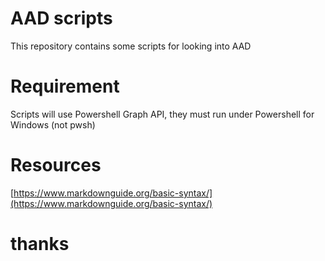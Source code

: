 # AAD scripts
This repository contains some scripts for looking into AAD

# Requirement
Scripts will use Powershell Graph API, they must run under Powershell for Windows (not pwsh)



# Resources
[https://www.markdownguide.org/basic-syntax/](https://www.markdownguide.org/basic-syntax/)


# thanks